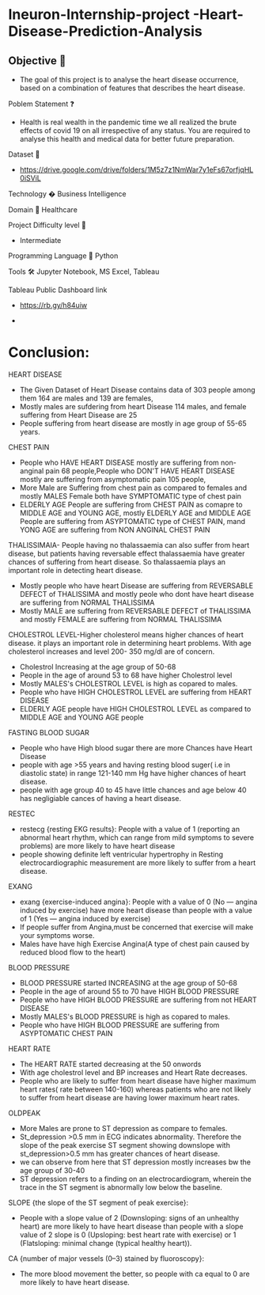 # Ineuron-Internship-project -Heart-Disease-Prediction-Analysis
## Objective 🎯
- The goal of this project is to analyse the heart disease occurrence, based on a combination of features that describes the heart disease.

Poblem Statement ❓
- Health is real wealth in the pandemic time we all realized the brute effects of covid 19 on all irrespective of any status. You are required to analyse this health and medical data for better future preparation.

Dataset 📀
- https://drive.google.com/drive/folders/1M5z7z1NmWar7y1eFs67orfjqHL0iSViL

Technology �
Business Intelligence

Domain 🏥
Healthcare

Project Difficulty level 🥇
- Intermediate

Programming Language 🐍
Python

Tools 🛠
Jupyter Notebook, MS Excel, Tableau

Tableau Public Dashboard link 
- https://rb.gy/h84uiw

- 

# Conclusion:

HEART DISEASE
- The Given Dataset of Heart Disease contains data of 303 people among them 164 are males and 139 are females,
- Mostly males are sufdering from heart Disease 114 males, and female suffering from Heart Disease are 25
- People suffering from heart disease are mostly in age group of 55-65 years.

CHEST PAIN
- People who HAVE HEART DISEASE mostly are suffering from non-anginal pain 68 people,People who DON'T HAVE HEART DISEASE mostly are suffering from asymptomatic pain 105 people, 
- More Male are Suffering from chest pain as compared to females and mostly MALES Female both have SYMPTOMATIC type of chest pain 
- ELDERLY AGE People are suffering from CHEST PAIN as comapre to MIDDLE AGE and YOUNG AGE, mostly ELDERLY AGE and MIDDLE AGE People are suffering from ASYPTOMATIC type of CHEST PAIN, mand YONG AGE are suffering from NON ANGINAL CHEST PAIN

THALISSIMAIA- People having no thalassaemia can also suffer from heart disease, but patients having reversable effect thalassaemia have greater chances of suffering from heart disease. So thalassaemia plays an important role in detecting heart disease.
- Mostly people who have heart Disease are suffering from REVERSABLE DEFECT of THALISSIMA and mostly peole who dont have heart disease are suffering from NORMAL THALISSIMA
- Mostly MALE are suffering from  REVERSABLE DEFECT  of THALISSIMA and mostly FEMALE are suffering from NORMAL THALISSIMA   

CHOLESTROL LEVEL-Higher cholesterol means higher chances of heart disease. it plays an important role in determining heart problems. With age cholesterol increases and level 200- 350 mg/dl are of concern.
- Cholestrol Increasing at the age group of 50-68
- People in the age of around 53 to 68 have higher Cholestrol level
- Mostly MALES's CHOLESTROL LEVEL is high as copared to males.
- People who have HIGH CHOLESTROL LEVEL are suffering from HEART DISEASE
- ELDERLY AGE people have HIGH CHOLESTROL LEVEL as compared to MIDDLE AGE and YOUNG AGE people

FASTING BLOOD SUGAR
- People who have High blood sugar there are more Chances have Heart Disease
- people with age >55 years and having resting blood suger( i.e in diastolic state) in range 121-140 mm Hg have higher chances of heart disease.
- people with age group 40 to 45 have little chances and age below 40 has negligiable cances of having a heart disease.

RESTEC
- restecg {resting EKG results}: People with a value of 1 (reporting an abnormal heart rhythm, which can range from mild symptoms to severe problems) are more likely to have heart disease
- people showing definite left ventricular hypertrophy in Resting electrocardiographic measurement are more likely to suffer from a heart disease.

EXANG
- exang {exercise-induced angina}: People with a value of 0 (No — angina induced by exercise) have more heart disease than people with a value of 1 (Yes — angina induced by exercise)
- If people suffer from Angina,must be concerned that exercise will make your symptoms worse.
- Males have have high Exercise Angina(A type of chest pain caused by reduced blood flow to the heart)

BLOOD PRESSURE
- BLOOD PRESSURE started INCREASING at the age group of 50-68
- People in the age of around 55 to 70 have HIGH BLOOD PRESSURE
- People who have HIGH BLOOD PRESSURE are suffering from not HEART DISEASE
- Mostly MALES's BLOOD PRESSURE is high as copared to males.
- People who have HIGH BLOOD PRESSURE are suffering from ASYPTOMATIC CHEST PAIN

HEART RATE
- The HEART RATE started decreasing at the 50 onwords
- With age cholestrol level and BP increases and Heart Rate decreases.
- People who are likely to suffer from heart disease have higher maximum heart rates( rate between 140-160) whereas patients who are not likely to suffer from heart disease are having lower maximum heart rates.

OLDPEAK
- More Males are prone to ST depression as compare to females.
- St_depression >0.5 mm in ECG indicates abnormality. Therefore the slope of the peak exercise ST segment showing downslope with st_depression>0.5 mm has greater chances of heart disease.
- we can observe from here that ST depression mostly increases bw the age group of 30-40
- ST depression refers to a finding on an electrocardiogram, wherein the trace in the ST segment is abnormally low below the baseline.


SLOPE {the slope of the ST segment of peak exercise}: 
- People with a slope value of 2 (Downsloping: signs of an unhealthy heart) are more likely to have heart disease than people with a slope value of 2 slope is 0 (Upsloping: best heart rate with exercise) or 1 (Flatsloping: minimal change (typical healthy heart)).

CA {number of major vessels (0–3) stained by fluoroscopy}:
- The more blood movement the better, so people with ca equal to 0 are more likely to have heart disease.

